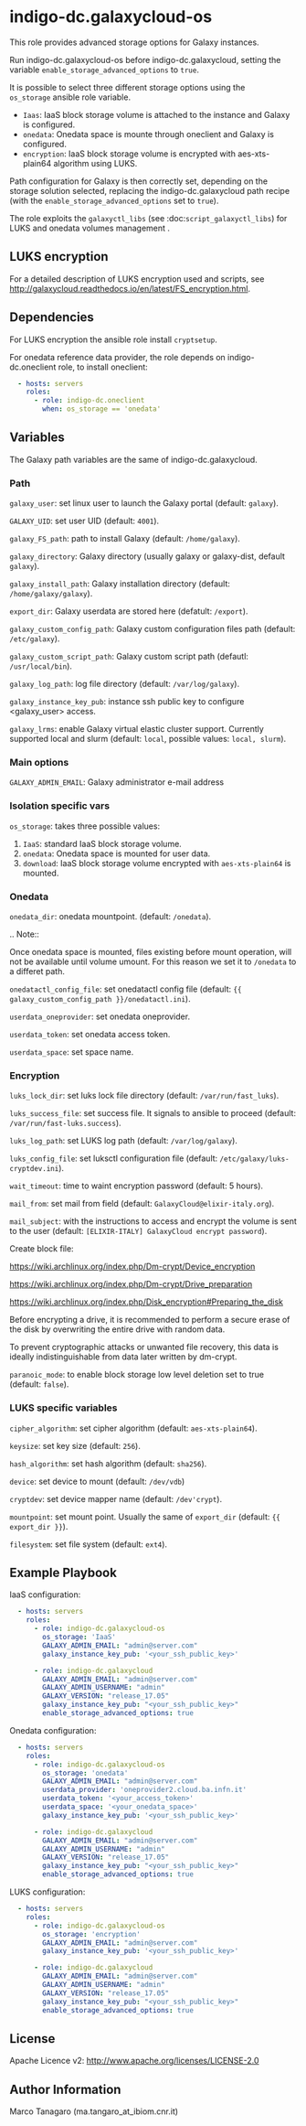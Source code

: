 indigo-dc.galaxycloud-os
========================
This role provides advanced storage options for Galaxy instances.

Run indigo-dc.galaxycloud-os before indigo-dc.galaxycloud, setting the variable ``enable_storage_advanced_options`` to ``true``.

It is possible to select three different storage options using the ``os_storage`` ansible role variable.

- ``Iaas``: IaaS block storage volume is attached to the instance and Galaxy is configured.
- ``onedata``: Onedata space is mounte through oneclient and Galaxy is configured.
- ``encryption``: IaaS block storage volume is encrypted with aes-xts-plain64 algorithm using LUKS.

Path configuration for Galaxy is then correctly set, depending on the storage solution selected, replacing the indigo-dc.galaxycloud path recipe (with the ``enable_storage_advanced_options`` set to ``true``).

The role exploits the ``galaxyctl_libs`` (see :doc:`script_galaxyctl_libs`) for LUKS and onedata volumes management .

LUKS encryption
---------------
For a detailed description of LUKS encryption used and scripts, see http://galaxycloud.readthedocs.io/en/latest/FS_encryption.html.

Dependencies
------------

For LUKS encryption the ansible role install ``cryptsetup``.

For onedata reference data provider, the role depends on indigo-dc.oneclient role, to install oneclient:

```yaml
  - hosts: servers
    roles:
      - role: indigo-dc.oneclient
        when: os_storage == 'onedata'
```

Variables
---------
The Galaxy path variables are the same of indigo-dc.galaxycloud.

### Path ###

``galaxy_user``: set linux user to launch the Galaxy portal (default: ``galaxy``).

``GALAXY_UID``: set user UID (default: ``4001``).

``galaxy_FS_path``: path to install Galaxy (default: ``/home/galaxy``).

``galaxy_directory``: Galaxy directory (usually galaxy or galaxy-dist, default ``galaxy``).

``galaxy_install_path``: Galaxy installation directory (default: ``/home/galaxy/galaxy``).

``export_dir``: Galaxy userdata are stored here (defatult: ``/export``).

``galaxy_custom_config_path``: Galaxy custom configuration files path (default: ``/etc/galaxy``).

``galaxy_custom_script_path``: Galaxy custom script path (defautl: ``/usr/local/bin``).

``galaxy_log_path``: log file directory (default: ``/var/log/galaxy``).

``galaxy_instance_key_pub``: instance ssh public key to configure <galaxy_user> access.

``galaxy_lrms``: enable  Galaxy virtual elastic cluster support. Currently supported local and slurm (default: ``local``, possible values: ``local, slurm``).

### Main options ###

``GALAXY_ADMIN_EMAIL``: Galaxy administrator e-mail address

### Isolation specific vars ###

``os_storage``: takes three possible values:

  1. ``IaaS``: standard IaaS block storage volume.
  2. ``onedata``: Onedata space is mounted for user data.
  3. ``download``: IaaS block storage volume encrypted with ``aes-xts-plain64`` is mounted.

### Onedata ###

``onedata_dir``: onedata mountpoint. (default: ``/onedata``).

.. Note::

  Once onedata space is mounted, files existing before mount operation, will not be available until volume umount. For this reason we set it to ``/onedata`` to a differet path.

``onedatactl_config_file``: set onedatactl config file (default: ``{{ galaxy_custom_config_path }}/onedatactl.ini``).

``userdata_oneprovider``: set onedata oneprovider.

``userdata_token``: set onedata access token.

``userdata_space``: set space name.

### Encryption ###

``luks_lock_dir``: set luks lock file directory (default: ``/var/run/fast_luks``).

``luks_success_file``: set success file. It signals to ansible to proceed (default: ``/var/run/fast-luks.success``).

``luks_log_path``: set LUKS log path (default: ``/var/log/galaxy``).

``luks_config_file``: set luksctl configuration file (default: ``/etc/galaxy/luks-cryptdev.ini``).

``wait_timeout``: time to waint encryption password (default: 5 hours).

``mail_from``: set mail from field (default: ``GalaxyCloud@elixir-italy.org``).

``mail_subject``: with the instructions to access and encrypt the volume is sent to the user (default: ``[ELIXIR-ITALY] GalaxyCloud encrypt password``).

Create block file:

https://wiki.archlinux.org/index.php/Dm-crypt/Device_encryption

https://wiki.archlinux.org/index.php/Dm-crypt/Drive_preparation

https://wiki.archlinux.org/index.php/Disk_encryption#Preparing_the_disk

Before encrypting a drive, it is recommended to perform a secure erase of the disk by overwriting the entire drive with random data.

To prevent cryptographic attacks or unwanted file recovery, this data is ideally indistinguishable from data later written by dm-crypt.

``paranoic_mode``: to enable block storage low level deletion set to true (default: ``false``).

### LUKS specific variables ###

``cipher_algorithm``: set cipher algorithm (default: ``aes-xts-plain64``).

``keysize``: set key size (default: ``256``).

``hash_algorithm``: set hash algorithm (default: ``sha256``).

``device``: set device to mount (default: ``/dev/vdb``)

``cryptdev``: set device mapper name (default:  ``/dev'crypt``).

``mountpoint``: set mount point. Usually the same of ``export_dir`` (default:  ``{{ export_dir }}``).

``filesystem``: set file system (default: ``ext4``).

Example Playbook
----------------

IaaS configuration:

```yaml
  - hosts: servers
    roles:
      - role: indigo-dc.galaxycloud-os
        os_storage: 'IaaS'
        GALAXY_ADMIN_EMAIL: "admin@server.com"
        galaxy_instance_key_pub: '<your_ssh_public_key>'

      - role: indigo-dc.galaxycloud
        GALAXY_ADMIN_EMAIL: "admin@server.com"
        GALAXY_ADMIN_USERNAME: "admin"
        GALAXY_VERSION: "release_17.05"
        galaxy_instance_key_pub: "<your_ssh_public_key>"
        enable_storage_advanced_options: true
```

Onedata configuration:

```yaml
  - hosts: servers
    roles:
      - role: indigo-dc.galaxycloud-os
        os_storage: 'onedata'
        GALAXY_ADMIN_EMAIL: "admin@server.com"
        userdata_provider: 'oneprovider2.cloud.ba.infn.it'
        userdata_token: '<your_access_token>'
        userdata_space: '<your_onedata_space>'
        galaxy_instance_key_pub: '<your_ssh_public_key>'

      - role: indigo-dc.galaxycloud
        GALAXY_ADMIN_EMAIL: "admin@server.com"
        GALAXY_ADMIN_USERNAME: "admin"
        GALAXY_VERSION: "release_17.05"
        galaxy_instance_key_pub: "<your_ssh_public_key>"
        enable_storage_advanced_options: true
```

LUKS configuration:

```yaml
  - hosts: servers
    roles:
      - role: indigo-dc.galaxycloud-os
        os_storage: 'encryption'
        GALAXY_ADMIN_EMAIL: "admin@server.com"
        galaxy_instance_key_pub: '<your_ssh_public_key>'

      - role: indigo-dc.galaxycloud
        GALAXY_ADMIN_EMAIL: "admin@server.com"
        GALAXY_ADMIN_USERNAME: "admin"
        GALAXY_VERSION: "release_17.05"
        galaxy_instance_key_pub: "<your_ssh_public_key>"
        enable_storage_advanced_options: true
```

License
-------

Apache Licence v2: http://www.apache.org/licenses/LICENSE-2.0

Author Information
------------------

Marco Tanagaro (ma.tangaro_at_ibiom.cnr.it)
